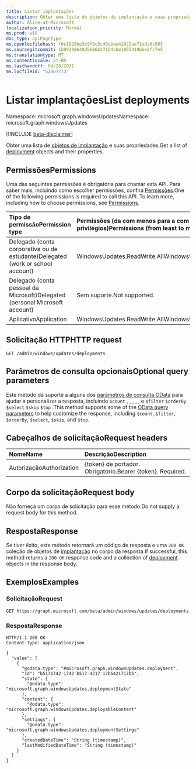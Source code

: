 ```yaml
---
title: Listar implantações
description: Obter uma lista de objetos de implantação e suas propriedades.
author: Alice-at-Microsoft
localization_priority: Normal
ms.prod: w10
doc_type: apiPageType
ms.openlocfilehash: f0e1028be3e9f8c5c49ebae42022ae71eda0c583
ms.sourcegitcommit: 1b09298649d5606b471b4cbe1055419bbe2fc7e5
ms.translationtype: MT
ms.contentlocale: pt-BR
ms.lasthandoff: 04/28/2021
ms.locfileid: "52067773"
---
```

# <a name="list-deployments"></a><span data-ttu-id="04d0b-103">Listar implantações</span><span class="sxs-lookup"><span data-stu-id="04d0b-103">List deployments</span></span>
<span data-ttu-id="04d0b-104">Namespace: microsoft.graph.windowsUpdates</span><span class="sxs-lookup"><span data-stu-id="04d0b-104">Namespace: microsoft.graph.windowsUpdates</span></span>

[!INCLUDE [beta-disclaimer](../../includes/beta-disclaimer.md)]

<span data-ttu-id="04d0b-105">Obter uma lista de [objetos de implantação](../resources/windowsupdates-deployment.md) e suas propriedades.</span><span class="sxs-lookup"><span data-stu-id="04d0b-105">Get a list of [deployment](../resources/windowsupdates-deployment.md) objects and their properties.</span></span>

## <a name="permissions"></a><span data-ttu-id="04d0b-106">Permissões</span><span class="sxs-lookup"><span data-stu-id="04d0b-106">Permissions</span></span>
<span data-ttu-id="04d0b-p101">Uma das seguintes permissões é obrigatória para chamar esta API. Para saber mais, incluindo como escolher permissões, confira [Permissões](/graph/permissions-reference).</span><span class="sxs-lookup"><span data-stu-id="04d0b-p101">One of the following permissions is required to call this API. To learn more, including how to choose permissions, see [Permissions](/graph/permissions-reference).</span></span>

|<span data-ttu-id="04d0b-109">Tipo de permissão</span><span class="sxs-lookup"><span data-stu-id="04d0b-109">Permission type</span></span>|<span data-ttu-id="04d0b-110">Permissões (da com menos para a com mais privilégios)</span><span class="sxs-lookup"><span data-stu-id="04d0b-110">Permissions (from least to most privileged)</span></span>|
|:---|:---|
|<span data-ttu-id="04d0b-111">Delegado (conta corporativa ou de estudante)</span><span class="sxs-lookup"><span data-stu-id="04d0b-111">Delegated (work or school account)</span></span>|<span data-ttu-id="04d0b-112">WindowsUpdates.ReadWrite.All</span><span class="sxs-lookup"><span data-stu-id="04d0b-112">WindowsUpdates.ReadWrite.All</span></span>|
|<span data-ttu-id="04d0b-113">Delegado (conta pessoal da Microsoft)</span><span class="sxs-lookup"><span data-stu-id="04d0b-113">Delegated (personal Microsoft account)</span></span>|<span data-ttu-id="04d0b-114">Sem suporte.</span><span class="sxs-lookup"><span data-stu-id="04d0b-114">Not supported.</span></span>|
|<span data-ttu-id="04d0b-115">Aplicativo</span><span class="sxs-lookup"><span data-stu-id="04d0b-115">Application</span></span>|<span data-ttu-id="04d0b-116">WindowsUpdates.ReadWrite.All</span><span class="sxs-lookup"><span data-stu-id="04d0b-116">WindowsUpdates.ReadWrite.All</span></span>|

## <a name="http-request"></a><span data-ttu-id="04d0b-117">Solicitação HTTP</span><span class="sxs-lookup"><span data-stu-id="04d0b-117">HTTP request</span></span>

<!-- {
  "blockType": "ignored"
}
-->
``` http
GET /admin/windows/updates/deployments
```

## <a name="optional-query-parameters"></a><span data-ttu-id="04d0b-118">Parâmetros de consulta opcionais</span><span class="sxs-lookup"><span data-stu-id="04d0b-118">Optional query parameters</span></span>
<span data-ttu-id="04d0b-119">Este método dá suporte a alguns dos [parâmetros de consulta OData](/graph/query-parameters) para ajudar a personalizar a resposta, incluindo `$count` , , , , , e `$filter` `$orderBy` `$select` `$skip` `$top` .</span><span class="sxs-lookup"><span data-stu-id="04d0b-119">This method supports some of the [OData query parameters](/graph/query-parameters) to help customize the response, including `$count`, `$filter`, `$orderBy`, `$select`, `$skip`, and `$top`.</span></span>

## <a name="request-headers"></a><span data-ttu-id="04d0b-120">Cabeçalhos de solicitação</span><span class="sxs-lookup"><span data-stu-id="04d0b-120">Request headers</span></span>
|<span data-ttu-id="04d0b-121">Nome</span><span class="sxs-lookup"><span data-stu-id="04d0b-121">Name</span></span>|<span data-ttu-id="04d0b-122">Descrição</span><span class="sxs-lookup"><span data-stu-id="04d0b-122">Description</span></span>|
|:---|:---|
|<span data-ttu-id="04d0b-123">Autorização</span><span class="sxs-lookup"><span data-stu-id="04d0b-123">Authorization</span></span>|<span data-ttu-id="04d0b-p102">{token} de portador. Obrigatório.</span><span class="sxs-lookup"><span data-stu-id="04d0b-p102">Bearer {token}. Required.</span></span>|

## <a name="request-body"></a><span data-ttu-id="04d0b-126">Corpo da solicitação</span><span class="sxs-lookup"><span data-stu-id="04d0b-126">Request body</span></span>
<span data-ttu-id="04d0b-127">Não forneça um corpo de solicitação para esse método.</span><span class="sxs-lookup"><span data-stu-id="04d0b-127">Do not supply a request body for this method.</span></span>

## <a name="response"></a><span data-ttu-id="04d0b-128">Resposta</span><span class="sxs-lookup"><span data-stu-id="04d0b-128">Response</span></span>

<span data-ttu-id="04d0b-129">Se tiver êxito, este método retornará um código de resposta e uma `200 OK` coleção de objetos de [implantação](../resources/windowsupdates-deployment.md) no corpo da resposta.</span><span class="sxs-lookup"><span data-stu-id="04d0b-129">If successful, this method returns a `200 OK` response code and a collection of [deployment](../resources/windowsupdates-deployment.md) objects in the response body.</span></span>

## <a name="examples"></a><span data-ttu-id="04d0b-130">Exemplos</span><span class="sxs-lookup"><span data-stu-id="04d0b-130">Examples</span></span>

### <a name="request"></a><span data-ttu-id="04d0b-131">Solicitação</span><span class="sxs-lookup"><span data-stu-id="04d0b-131">Request</span></span>
<!-- {
  "blockType": "request",
  "name": "list_deployment"
}
-->
``` http
GET https://graph.microsoft.com/beta/admin/windows/updates/deployments
```


### <a name="response"></a><span data-ttu-id="04d0b-132">Resposta</span><span class="sxs-lookup"><span data-stu-id="04d0b-132">Response</span></span>

<!-- {
  "blockType": "response",
  "truncated": true,
  "@odata.type": "Collection(microsoft.graph.windowsUpdates.deployment)"
}
-->
``` http
HTTP/1.1 200 OK
Content-Type: application/json

{
  "value": [
    {
      "@odata.type": "#microsoft.graph.windowsUpdates.deployment",
      "id": "b5171742-1742-b517-4217-17b5421717b5",
      "state": {
        "@odata.type": "microsoft.graph.windowsUpdates.deploymentState"
      },
      "content": {
        "@odata.type": "microsoft.graph.windowsUpdates.deployableContent"
      },
      "settings": {
        "@odata.type": "microsoft.graph.windowsUpdates.deploymentSettings"
      },
      "createdDateTime": "String (timestamp)",
      "lastModifiedDateTime": "String (timestamp)"
    }
  ]
}
```

